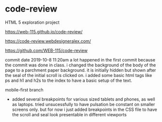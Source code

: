 # code-review
HTML 5 exploration project

https://web-115.github.io/code-review/

https://code-review.webdesigneralex.com/

https://github.com/WEB-115/code-review

commit date 2019-10-8 11:20am
a lot happened in the first commit because the commit was done in class. i changed the background of the body of the page to
a parchment paper background. it is initially hidden but shown after the seal of the initial scroll is clicked on.
i added some basic html tags like ps and h1 and h2s to the index to have a basic setup of the text.

mobile-first branch
 - added several breakpoints for various sized tablets and phones, as well as laptops. tried unsucessfully to have pulsation be constant on smaller screens only. but for now i just added breakpoints in the CSS file to have the scroll and seal look presentable in different viewports